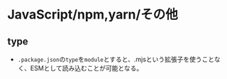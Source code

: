 # JavaScript/npm,yarn/その他

## type

- `.package.json`の`type`を`module`とすると、.mjsという拡張子を使うことなく、ESMとして読み込むことが可能となる。
